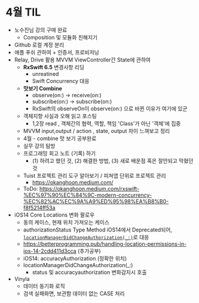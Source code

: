 # 4월 TIL

* 노수진님 강의 구매 완료
  * Composition 및 모듈화 친해지기
* Github 로컬 계정 분리
* 애플 푸쉬 관하여 + 인증서, 프로비저닝
* Relay, Drive 활용 MVVM ViewController간 State에 관하여
  * **RxSwift 6.5** 변경사항 리딩
    * unreatined
    * Swift Concurrency 대응
  * **맛보기 Combine** 
    * observe(on:) -> receive(on:)
    * subscribe(on:) -> subscribe(on:)
    * RxSwift의 observeOn이 observe(on:) 으로 바뀐 이유가 여기에 있군
  * 객체지향 사실과 오해 읽고 포스팅
    * 1,2장 read , 객체간의 협력, 역할, 책임 'Class'가 아닌 '객체'에 집중
  * MVVM input,output / action , state, output 차이 느껴보고 정리
  * 4월 - combine 맛 보기 공부완료
  * 실무 강의 탐방
  * 프로그래밍 회고 노트 (기록) 하기
    * (1) 하려고 했던 것, (2) 해결한 방법, (3) 새로 배운점 혹은 잘안되고 막혔던 것
  * Tuist 프로젝트 관리 도구 알아보기 / 피쳐앱 단위로 프로젝트 관리
    * https://okanghoon.medium.com/
  * ToDo: https://okanghoon.medium.com/rxswift-%EC%97%90%EC%84%9C-modern-concurrency-%EC%82%AC%EC%9A%A9%ED%95%98%EA%B8%B0-f8f5214ff53a
* iOS14 Core Locations 변화 팔로우
  * 동의 케이스, 현재 위치 가져오는 케이스
  * authorizationStatus Type Method iOS14에서 Deprecated되어,  [`locationManagerDidChangeAuthorization(_:)`](https://developer.apple.com/documentation/corelocation/cllocationmanagerdelegate/3563956-locationmanagerdidchangeauthoriz)로 대응
  * https://betterprogramming.pub/handling-location-permissions-in-ios-14-2cdd411d3cca (추가공부)
  * iOS14: accuracyAuthorization (정확한 위치)
  * locationManagerDidChangeAuthorization(_:)
    * status 및 accuracyauthorization 변화감지시 호출
* Vinyla
  * 데이터 동기화 로직
  * 검색 실패화면, 보관함 데이터 없는 CASE 처리

